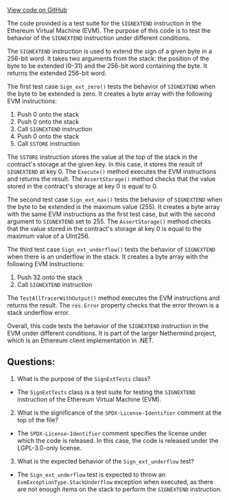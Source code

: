 [View code on GitHub](https://github.com/NethermindEth/nethermind/src/Nethermind/Nethermind.Evm.Test/SignExtTests.cs)

The code provided is a test suite for the `SIGNEXTEND` instruction in the Ethereum Virtual Machine (EVM). The purpose of this code is to test the behavior of the `SIGNEXTEND` instruction under different conditions. 

The `SIGNEXTEND` instruction is used to extend the sign of a given byte in a 256-bit word. It takes two arguments from the stack: the position of the byte to be extended (0-31) and the 256-bit word containing the byte. It returns the extended 256-bit word. 

The first test case `Sign_ext_zero()` tests the behavior of `SIGNEXTEND` when the byte to be extended is zero. It creates a byte array with the following EVM instructions:
1. Push 0 onto the stack
2. Push 0 onto the stack
3. Call `SIGNEXTEND` instruction
4. Push 0 onto the stack
5. Call `SSTORE` instruction

The `SSTORE` instruction stores the value at the top of the stack in the contract's storage at the given key. In this case, it stores the result of `SIGNEXTEND` at key 0. The `Execute()` method executes the EVM instructions and returns the result. The `AssertStorage()` method checks that the value stored in the contract's storage at key 0 is equal to 0. 

The second test case `Sign_ext_max()` tests the behavior of `SIGNEXTEND` when the byte to be extended is the maximum value (255). It creates a byte array with the same EVM instructions as the first test case, but with the second argument to `SIGNEXTEND` set to 255. The `AssertStorage()` method checks that the value stored in the contract's storage at key 0 is equal to the maximum value of a UInt256. 

The third test case `Sign_ext_underflow()` tests the behavior of `SIGNEXTEND` when there is an underflow in the stack. It creates a byte array with the following EVM instructions:
1. Push 32 onto the stack
2. Call `SIGNEXTEND` instruction

The `TestAllTracerWithOutput()` method executes the EVM instructions and returns the result. The `res.Error` property checks that the error thrown is a stack underflow error. 

Overall, this code tests the behavior of the `SIGNEXTEND` instruction in the EVM under different conditions. It is part of the larger Nethermind project, which is an Ethereum client implementation in .NET.
## Questions: 
 1. What is the purpose of the `SignExtTests` class?
- The `SignExtTests` class is a test suite for testing the `SIGNEXTEND` instruction of the Ethereum Virtual Machine (EVM).

2. What is the significance of the `SPDX-License-Identifier` comment at the top of the file?
- The `SPDX-License-Identifier` comment specifies the license under which the code is released. In this case, the code is released under the LGPL-3.0-only license.

3. What is the expected behavior of the `Sign_ext_underflow` test?
- The `Sign_ext_underflow` test is expected to throw an `EvmExceptionType.StackUnderflow` exception when executed, as there are not enough items on the stack to perform the `SIGNEXTEND` instruction.